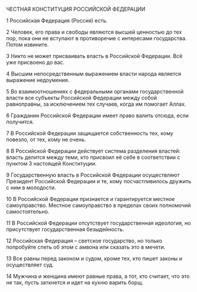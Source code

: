 ЧЕСТНАЯ КОНСТИТУЦИЯ РОССИЙСКОЙ ФЕДЕРАЦИИ

1
Российская Федерация (Россия) есть.

2
Человек, его права и свободы являются высшей ценностью до тех пор, пока они не вступают в противоречие с интересами государства. Потом извините.

3
Никто не может присваивать власть в Российской Федерации. Всё уже присвоено до вас.

4
Высшим непосредственным выражением власти народа является выражение недоумения.

5
Во взаимоотношениях с федеральными органами государственной власти все субъекты Российской Федерации между собой равноправны, за исключением тех случаев, когда им помогает Аллах.

6
Гражданин Российской Федерации имеет право валить отсюда, если получится.

7
В Российской Федерации защищается собственность тех, кому повезло, от тех, кому не очень.

8
В Российской Федерации действует система разделения властей: власть делится между теми, кто присвоил её себе в соответствии с пунктом 3 настоящей Конституции.

9
Государственную власть в Российской Федерации осуществляют Президент Российской Федерации и те, кому посчастливилось дружить с ним в молодости.

10
В Российской Федерации признается и гарантируется местное самоуправство. Местное самоуправство в пределах своих полномочий самостоятельно.

11
В Российской Федерации отсутствует государственная идеология, но присутствует государственная безыдейность.

12
Российская Федерация – светское государство, но только попробуйте спеть об этом с амвона или сказать это в мечети.

13
Все равны перед законом и судом, кроме тех, кто пишет законы и осуществляет суд.

14
Мужчина и женщина имеют равные права, а тот, кто считает, что это не так, пусть заткнется и идет на кухню варить борщ.
